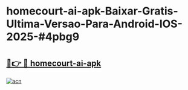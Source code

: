 # homecourt-ai-apk-Baixar-Gratis-Ultima-Versao-Para-Android-IOS-2025-#4pbg9

# <h2><a href="https://ainizakaria.my?title=homecourt-ai-apk&ref=24M">🔗👉 🔴 homecourt-ai-apk</a></h2>

[![acn](https://github.com/user-attachments/assets/0f9c940e-d8b0-45ae-aac7-cd30a18b3e1c)](https://ainizakaria.my?title=homecourt-ai-apk&ref=24M)

